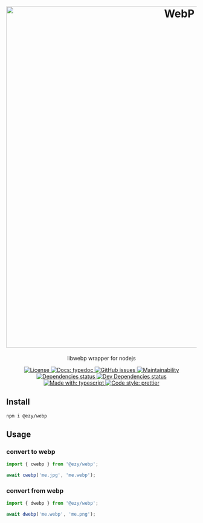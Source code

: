 <h1 align="center">
  <img src="https://fakeimg.pl/900x300/ffffff/333333/?text=WebP&font=museo" alt="WebP" width="900px" />
</h1>

<p align="center">libwebp wrapper for nodejs</p>

<p align="center">
<a href="https://opensource.org/licenses">
  <img src="https://img.shields.io/github/license/ezylean/webp.svg" alt="License" />
</a>
<a href="https://ezylean.github.io/webp">
  <img src="https://img.shields.io/badge/docs-typedoc-%239B55FC.svg" alt="Docs: typedoc" />
</a>
<a href="https://github.com/ezylean/webp/issues">
  <img src="https://img.shields.io/github/issues-raw/ezylean/webp.svg" alt="GitHub issues" />
</a>
<a href="https://codeclimate.com/github/ezylean/webp/maintainability" >
  <img src="https://img.shields.io/codeclimate/maintainability-percentage/ezylean/webp.svg" alt="Maintainability" />
</a>
<a href="https://david-dm.org/ezylean/webp">
  <img src="https://david-dm.org/ezylean/webp.svg" alt="Dependencies status" />
</a>
<a href="https://david-dm.org/ezylean/webp?type=dev">
  <img src="https://david-dm.org/ezylean/webp/dev-status.svg" alt="Dev Dependencies status" />
</a>
<a href="https://github.com/Microsoft/TypeScript">
  <img src="https://img.shields.io/badge/made%20with-typescript-%234B9DD5.svg" alt="Made with: typescript" />
</a>
<a href="https://github.com/prettier/prettier">
  <img src="https://img.shields.io/badge/code%20style-prettier-ff69b4.svg" alt="Code style: prettier" />
</a>
</p>

## Install

```shell
npm i @ezy/webp
```

## Usage

### convert to webp

```js
import { cwebp } from '@ezy/webp';

await cwebp('me.jpg', 'me.webp');
```

### convert from webp

```js
import { dwebp } from '@ezy/webp';

await dwebp('me.webp', 'me.png');
```